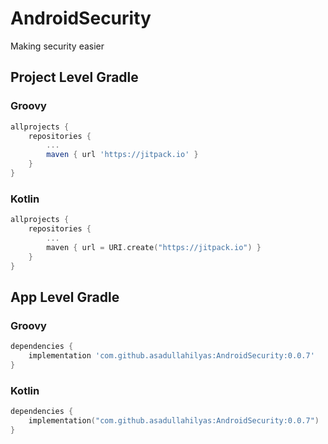 # AndroidSecurity
Making security easier
## Project Level Gradle

### Groovy
``` Groovy
allprojects {
    repositories {
        ...
        maven { url 'https://jitpack.io' }
    }
}
```

### Kotlin
``` Kotlin
allprojects {
    repositories {
        ...
        maven { url = URI.create("https://jitpack.io") }
    }
}
```

## App Level Gradle

### Groovy
``` Groovy
dependencies {
    implementation 'com.github.asadullahilyas:AndroidSecurity:0.0.7'
}
```

### Kotlin
``` Kotlin
dependencies {
    implementation("com.github.asadullahilyas:AndroidSecurity:0.0.7")
}
```